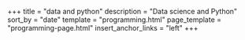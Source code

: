 +++
title = "data and python"
description = "Data science and Python"
sort_by = "date"
template = "programming.html"
page_template = "programming-page.html"
insert_anchor_links = "left"
+++